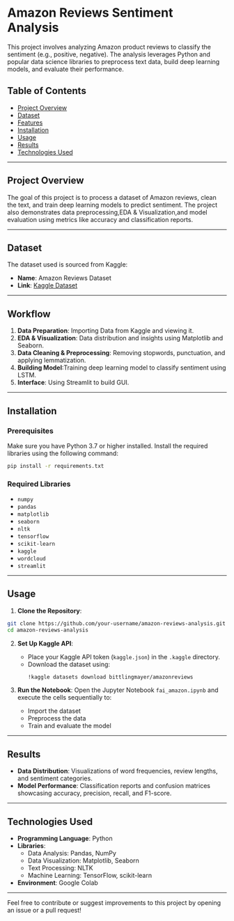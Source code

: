 
# Amazon Reviews Sentiment Analysis

This project involves analyzing Amazon product reviews to classify the sentiment (e.g., positive, negative). The analysis leverages Python and popular data science libraries to preprocess text data, build deep learning models, and evaluate their performance.

## Table of Contents
- [Project Overview](#project-overview)
- [Dataset](#dataset)
- [Features](#features)
- [Installation](#installation)
- [Usage](#usage)
- [Results](#results)
- [Technologies Used](#technologies-used)

---

## Project Overview
The goal of this project is to process a dataset of Amazon reviews, clean the text, and train deep learning models to predict sentiment. The project also demonstrates data preprocessing,EDA & Visualization,and model evaluation using metrics like accuracy and classification reports.

---

## Dataset
The dataset used is sourced from Kaggle:
- **Name**: Amazon Reviews Dataset
- **Link**: [Kaggle Dataset](https://www.kaggle.com/bittlingmayer/amazonreviews)

---

## Workflow
1. **Data Preparation**: Importing Data from Kaggle and viewing it.
2. **EDA & Visualization**: Data distribution and insights using Matplotlib and Seaborn.
3. **Data Cleaning & Preprocessing**: Removing stopwords, punctuation, and applying lemmatization.
4. **Building Model**:Training deep learning model to classify sentiment using LSTM. 
5. **Interface**: Using Streamlit to build GUI.

---

## Installation
### Prerequisites
Make sure you have Python 3.7 or higher installed. Install the required libraries using the following command:

```bash
pip install -r requirements.txt
```

### Required Libraries
- `numpy`
- `pandas`
- `matplotlib`
- `seaborn`
- `nltk`
- `tensorflow`
- `scikit-learn`
- `kaggle`
- `wordcloud`
- `streamlit`

---

## Usage
1. **Clone the Repository**:

```bash
git clone https://github.com/your-username/amazon-reviews-analysis.git
cd amazon-reviews-analysis
```

2. **Set Up Kaggle API**:
   - Place your Kaggle API token (`kaggle.json`) in the `.kaggle` directory.
   - Download the dataset using:
     ```bash
     !kaggle datasets download bittlingmayer/amazonreviews
     ```

3. **Run the Notebook**:
   Open the Jupyter Notebook `fai_amazon.ipynb` and execute the cells sequentially to:
   - Import the dataset
   - Preprocess the data
   - Train and evaluate the model

---

## Results
- **Data Distribution**: Visualizations of word frequencies, review lengths, and sentiment categories.
- **Model Performance**: Classification reports and confusion matrices showcasing accuracy, precision, recall, and F1-score.

---

## Technologies Used
- **Programming Language**: Python
- **Libraries**:
  - Data Analysis: Pandas, NumPy
  - Data Visualization: Matplotlib, Seaborn
  - Text Processing: NLTK
  - Machine Learning: TensorFlow, scikit-learn
- **Environment**: Google Colab

---

Feel free to contribute or suggest improvements to this project by opening an issue or a pull request!
